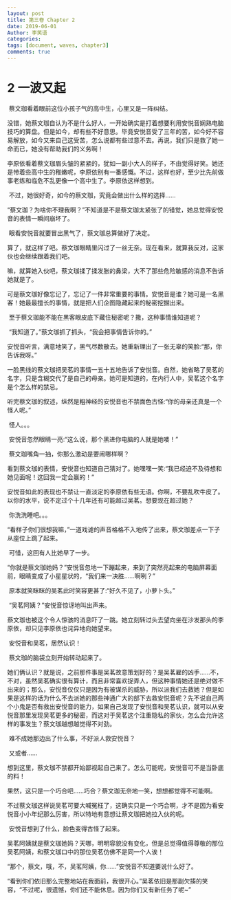 ```yaml
---
layout: post
title: 第三卷 Chapter 2
date: 2019-06-01
Author: 李笑语
categories: 
tags: [document, waves, chapter3]
comments: true
---
```


# 2 一波又起

​    蔡文珈看着眼前这位小孩子气的高中生，心里又是一阵纠结。

​    没错，她蔡文珈自认为不是什么好人，一开始确实是打着想要利用安悦音娴熟电脑技巧的算盘。但是如今，却有些不好意思。毕竟安悦音受了三年的苦，如今好不容易解放，如今又来自己这受苦，怎么说都有些过意不去。再说，我们只是救了她一命而已，她没有帮助我们的义务啊！

​    李原依看着蔡文珈眉头皱的紧紧的，犹如一副小大人的样子，不由觉得好笑。她还是带着些高中生的稚嫩呢，李原依别有一番感慨。不过，这样也好，至少比先前做事老练和临危不乱更像一个高中生了。李原依这样想到。

​    不过，她很好奇，如今的蔡文珈，究竟会做出什么样的选择......

​    “蔡文珈？为啥你不理我啊？”不知道是不是蔡文珈太紧张了的错觉，她总觉得安悦音的表情一瞬间崩坏了。

​    眼看安悦音就要冒出黑气了，蔡文珈总算做好了决定。

​    算了，就这样了吧。蔡文珈眼睛里闪过了一丝无奈。现在看来，就算我反对，这家伙也会继续跟着我们吧。

​    嘛，就算她入伙吧，蔡文珈揉了揉发胀的鼻梁，大不了那些危险敏感的消息不告诉她就是了。

​    可是蔡文珈好像忘记了，忘记了一件非常重要的事情。安悦音是谁？她可是一名黑客！她最最擅长的事情，就是把人们企图隐藏起来的秘密挖掘出来。

​    至于蔡文珈能不能在黑客眼皮底下藏住秘密呢？撒，这种事情谁知道呢？

​    “我知道了。”蔡文珈抓了抓头，“我会把事情告诉你的。”

​    安悦音听言，满意地笑了，黑气尽数散去。她重新理出了一张无辜的笑脸:“那，你告诉我呀。”

​    一脸黑线的蔡文珈把吴茗的事情一五十五地告诉了安悦音。自然，她省略了吴茗的名字，只是含糊交代了是自己的母亲。她可是知道的，在内行人中，吴茗这个名字是个怎么样的禁忌。

​    听完蔡文珈的叙述，纵然是粗神经的安悦音也不禁面色古怪:“你的母亲还真是一个怪人呢。”

​    怪人。。。

​    安悦音忽然眼睛一亮:“这么说，那个黑进你电脑的人就是她喽！”

​    蔡文珈嘴角一抽，你那么激动是要闹哪样啊？

​    看到蔡文珈的表情，安悦音也知道自己猜对了。她嘿嘿一笑:“我已经迫不及待想和她见面呢！这回我一定会赢的！”

​    安悦音如此的表现也不禁让一直淡定的李原依有些无语。你啊，不要乱吹牛皮了。以你的水平，说不定过个十几年还有可能超过吴茗。想要现在超过她？

​    你洗洗睡吧。。。

​    “看样子你们很想我嘛，”一道戏谑的声音格格不入地传了出来，蔡文珈差点一下子从座位上跳了起来。

​    可惜，这回有人比她早了一步。

​    “你就是蔡文珈她妈？”安悦音忽地一下蹦起来，来到了突然亮起来的电脑屏幕面前，眼睛变成了小星星状的，“我们来一决胜......啊咧？”

​    原本就笑眯眯的吴茗此时笑容更甚了:“好久不见了，小萝卜头。”

​    “吴茗阿姨？”安悦音惊讶地叫出声来。

​    蔡文珈也被这个令人惊骇的消息吓了一跳。她立刻转过头去望向坐在沙发那头的李原依，却只见李原依也诧异地向她望来。

​    安悦音和吴茗，居然认识！

​    蔡文珈的脑袋立刻开始转动起来了。

​    她们俩认识？就是说，之前那件事是吴茗故意策划好的？是吴茗雇的凶手......不，不对，虽然吴茗确实很有算计，而且非常喜欢捉弄人，但这种事情她还是绝对做不出来的；那么，安悦音仅仅只是因为有被谋杀的威胁，所以派我们去救她？但是如果是这样的话为什么不去派她的那些神通广大的部下去救安悦音呢？先不说自己两个小鬼是否有救出安悦音的能力，如果自己发现了安悦音和吴茗认识，就可以从安悦音那里发现吴茗更多的秘密，而这对于吴茗这个注重隐私的家伙，怎么会允许这样的事发生？蔡文珈越想越觉得不对劲。

​    难不成她那边出了什么事，不好派人救安悦音？

​    又或者......

​    想到这里，蔡文珈不禁都开始鄙视起自己来了。怎么可能呢，安悦音可不是当卧底的料！

​    果然，这只是一个巧合吧......巧合？蔡文珈无奈地一笑，想想都觉得不可能啊。

​    不过蔡文珈这样说吴茗可要大喊冤枉了，这确实只是一个巧合啊，才不是因为看安悦音小小年纪那么厉害，所以特地有意想让蔡文珈把她拉入伙的呢。

​    安悦音想到了什么，脸色变得古怪了起来。

​    吴茗阿姨就是蔡文珈她妈？天哪，明明容貌没有变化，但是总觉得值得尊敬的那位吴茗阿姨，和蔡文珈口中的那位吴茗仿佛不是同一个人诶！

​    “那个，蔡文，哦，不，吴茗阿姨，你......”安悦音不知道要说什么好了。

​    “看到你们依旧那么完整地站在我面前，我很开心。”吴茗依旧是那副欠揍的笑容，“不过呢，很遗憾，你们还不能休息。因为你们又有新任务了呢~”
